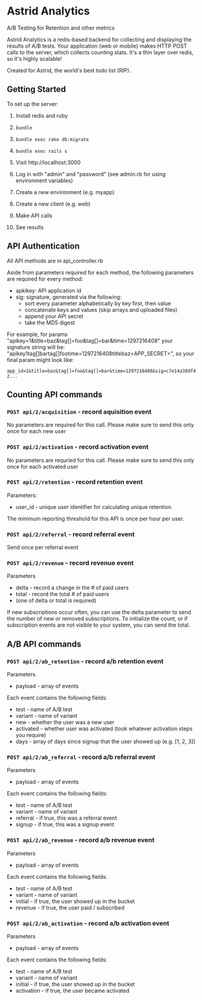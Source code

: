 # Astrid Analytics

A/B Testing for Retention and other metrics

Astrid Analytics is a redis-based backend for collecting and displaying the results of A/B tests. Your application (web or mobile) makes HTTP POST calls to the server, which collects counting stats. It's a thin layer over redis, so it's highly scalable!

Created for Astrid, the world's best todo list (RIP).


## Getting Started

To set up the server:

1. Install redis and ruby

2. `bundle`

3. `bundle exec rake db:migrate`

4. `bundle exec rails s`

5. Visit http://localhost:3000

6. Log in with "admin" and "password" (see admin.rb for using environment variables)

7. Create a new environment (e.g. myapp)

8. Create a new client (e.g. web)

9. Make API calls

10. See results


## API Authentication

All API methods are in api_controller.rb

Aside from parameters required for each method, the following parameters are required for every method:
* apkikey: API application id
* sig: signature, generated via the following:
  - sort every parameter alphabetically by key first, then value
  - concatenate keys and values (skip arrays and uploaded files)
  - append your API secret
  - take the MD5 digest

For example, for params "apikey=1&title=baz&tag[]=foo&tag[]=bar&time=1297216408"
your signature string will be: "apikey1tag[]bartag[]footime=1297216408titlebaz<APP_SECRET>",
so your final param might look like:

`app_id=1&title=baz&tag[]=foo&tag[]=bar&time=1297216408&sig=c7e14a38df42...`

## Counting API commands

### `POST api/2/acquisition` - record aquisition event

No parameters are required for this call. Please make sure to
send this only once for each new user

### `POST api/2/activation` - record activation event

No parameters are requried for this call. Please make sure to
send this only once for each activated user

### `POST api/2/retention` - record retention event

Parameters:
- user_id - unique user identifier for calculating unique retention

The minimum reporting threshold for this API is once per hour per user.


### `POST api/2/referral` - record referral event

 Send once per referral event

### `POST api/2/revenue` - record revenue event

Parameters
- delta - record a change in the # of paid users
- total - record the total # of paid users
- (one of delta or total is required)

If new subscriptions occur often, you can use the delta parameter
to send the number of new or removed subscriptions. To initialize
the count, or if subscription events are not visible to your system,
you can send the total.

## A/B API commands

### `POST api/2/ab_retention` - record a/b retention event

Parameters
- payload - array of events

Each event contains the following fields:
- test - name of A/B test
- variant - name of variant
- new - whether the user was a new user
- activated - whether user was activated (took whatever activation steps you require)
- days - array of days since signup that the user showed up (e.g. [1, 2, 3])

### `POST api/2/ab_referral` - record a/b referral event

Parameters
- payload - array of events

Each event contains the following fields:
- test - name of A/B test
- variant - name of variant
- referral - if true, this was a referral event
- signup - if true, this was a signup event

### `POST api/2/ab_revenue` - record a/b revenue event

Parameters
- payload - array of events

Each event contains the following fields:
- test - name of A/B test
- variant - name of variant
- initial - if true, the user showed up in the bucket
- revenue - if true, the user paid / subscribed


### `POST api/2/ab_activation` - record a/b activation event

Parameters
- payload - array of events

Each event contains the following fields:
- test - name of A/B test
- variant - name of variant
- initial - if true, the user showed up in the bucket
- activation - if true, the user became activated
